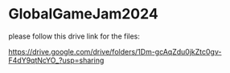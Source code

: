 ﻿# GlobalGameJam2024

please follow this drive link for the files:

https://drive.google.com/drive/folders/1Dm-gcAqZdu0jkZtc0gv-F4dY9qtNcYO_?usp=sharing
